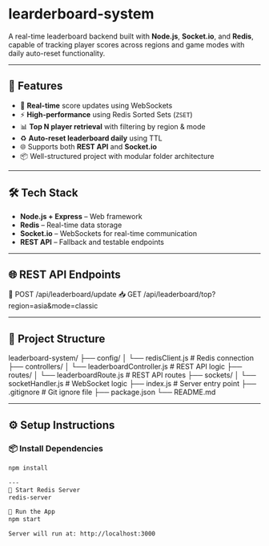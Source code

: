 # learderboard-system
A real-time leaderboard backend built with **Node.js**, **Socket.io**, and **Redis**, capable of tracking player scores across regions and game modes with daily auto-reset functionality.

---

## 📌 Features

- 🔄 **Real-time** score updates using WebSockets
- ⚡ **High-performance** using Redis Sorted Sets (`ZSET`)
- 📊 **Top N player retrieval** with filtering by region & mode
- ♻️ **Auto-reset leaderboard daily** using TTL
- 🌐 Supports both **REST API** and **Socket.io**
- 📦 Well-structured project with modular folder architecture

---

## 🛠️ Tech Stack

- **Node.js + Express** – Web framework
- **Redis** – Real-time data storage
- **Socket.io** – WebSockets for real-time communication
- **REST API** – Fallback and testable endpoints

---

## 🌐 REST API Endpoints

🔼 POST /api/leaderboard/update
📥 GET /api/leaderboard/top?region=asia&mode=classic

---

## 🧱 Project Structure

leaderboard-system/
├── config/
│ └── redisClient.js # Redis connection
├── controllers/
│ └── leaderboardController.js # REST API logic
├── routes/
│ └── leaderboardRoute.js # REST API routes
├── sockets/
│ └── socketHandler.js # WebSocket logic
├── index.js # Server entry point
├── .gitignore # Git ignore file
├── package.json
└── README.md

---

## ⚙️ Setup Instructions

### 📦 Install Dependencies

```bash
npm install

---
🚀 Start Redis Server
redis-server

🧪 Run the App
npm start

Server will run at: http://localhost:3000
